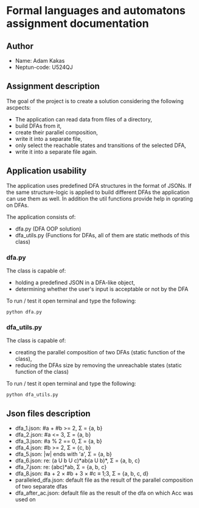 # Formal languages and automatons assignment documentation

## Author

- Name: Adam Kakas
- Neptun-code: U524QJ

## Assignment description

The goal of the project is to create a solution considering the following ascpects:

- The application can read data from files of a directory,
- build DFAs from it,
- create their parallel composition,
- write it into a separate file,
- only select the reachable states and transitions of the selected DFA,
- write it into a separate file again.

## Application usability

The application uses predefined DFA structures in the format of JSONs. If the same structure-logic is applied to build different DFAs the application can use them as well.
In addition the util functions provide help in oprating on DFAs.

The application consists of:

- dfa.py (DFA OOP solution)
- dfa_utils.py (Functions for DFAs, all of them are static methods of this class)

### dfa.py

The class is capable of:

- holding a predefined JSON in a DFA-like object,
- determining whether the user's input is acceptable or not by the DFA

To run / test it open terminal and type the following:

```console
python dfa.py
```

### dfa_utils.py

The class is capable of:

- creating the parallel composition of two DFAs (static function of the class),
- reducing the DFAs size by removing the unreachable states (static function of the class)

To run / test it open terminal and type the following:

```console
python dfa_utils.py
```

## Json files description

- dfa_1.json: #a + #b >= 2, Σ = {a, b}
- dfa_2.json: #a <= 3, Σ = {a, b}
- dfa_3.json: #a % 2 == 0, Σ = {a, b}
- dfa_4.json: #b >= 2, Σ = {c, b}
- dfa_5.json: |w| ends with 'a', Σ = {a, b}
- dfa_6.json: re: (a U b U c)\*ab(a U b)\*, Σ = {a, b, c}
- dfa_7.json: re: (abc)\*ab, Σ = {a, b, c}
- dfa_8.json: #a + 2 × #b + 3 × #c ≡ 1;3, Σ = {a, b, c, d}
- paralleled_dfa.json: default file as the result of the parallel composition of two separate dfas
- dfa_after_ac.json: default file as the result of the dfa on which Acc was used on
